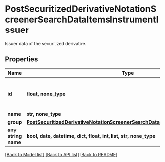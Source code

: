 # PostSecuritizedDerivativeNotationScreenerSearchDataItemsInstrumentIssuer

Issuer data of the securitized derivative.

## Properties
Name | Type | Description | Notes
------------ | ------------- | ------------- | -------------
**id** | **float, none_type** | Identifier of the issuer. See endpoint &#x60;/securitized-derivative/issuer/search&#x60; for possible values. | [optional] 
**name** | **str, none_type** | Name of the issuer. | [optional] 
**group** | [**PostSecuritizedDerivativeNotationScreenerSearchDataItemsInstrumentIssuerGroup**](PostSecuritizedDerivativeNotationScreenerSearchDataItemsInstrumentIssuerGroup.md) |  | [optional] 
**any string name** | **bool, date, datetime, dict, float, int, list, str, none_type** | any string name can be used but the value must be the correct type | [optional]

[[Back to Model list]](../README.md#documentation-for-models) [[Back to API list]](../README.md#documentation-for-api-endpoints) [[Back to README]](../README.md)


